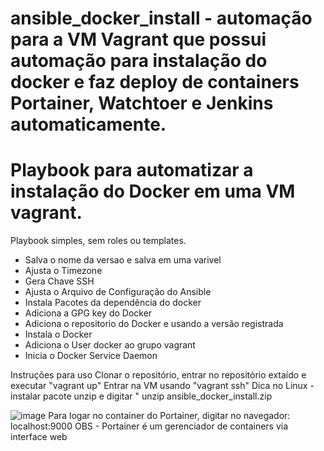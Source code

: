 # ansible_docker_install - automação para a VM Vagrant que possui automação para instalação do docker e faz deploy de containers Portainer, Watchtoer e Jenkins automaticamente. 

# Playbook para automatizar a instalação do Docker em uma VM vagrant. 

Playbook simples, sem roles ou templates. 

- Salva o nome da versao e salva em uma varivel
- Ajusta o Timezone
- Gera Chave SSH
- Ajusta o Arquivo de Configuração do Ansible 
- Instala Pacotes da dependência do docker
- Adiciona a GPG key do Docker
- Adiciona o repositorio do Docker e usando a versão registrada
- Instala o Docker
- Adiciona o User docker ao grupo vagrant
- Inicia o Docker Service Daemon

Instruções para uso
Clonar o repositório, entrar no repositório extaído e executar "vagrant up" 
Entrar na VM usando "vagrant ssh"
Dica no Linux - instalar pacote unzip e digitar " unzip ansible_docker_install.zip

![image](https://user-images.githubusercontent.com/20565821/127348699-a5e7b5b5-8b8a-49ed-a427-5f7c5f19e203.png)
Para logar no container do Portainer, digitar no navegador: localhost:9000
OBS - Portainer é um gerenciador de containers via interface web

